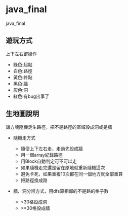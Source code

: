 # java_final
java_final

## 遊玩方式

上下左右鍵操作
* 綠色:起點
* 白色:路徑
* 黃色:終點
* 黑色:牆
* 灰色:洞
* 紅色:有bug出事了


## 生地圖說明

讓方塊隨機走生路徑，把不是路徑的區域設成洞或是牆

* 隨機走方式
  * 隨便上下左右走，走過先設成牆
  * 用一個array紀錄路徑
  * 用Block自動判定可不可以走
  * 如果隨機走完還是留在原地就重新隨機這次
  * 避免卡死，如果重複10次都在同一個地方就全部重算
  * 把路徑換成路

* 牆、洞分辨方式，用dfs算相鄰的不是路的格子數
  * <30格設成洞
  * \>=30格設成牆
